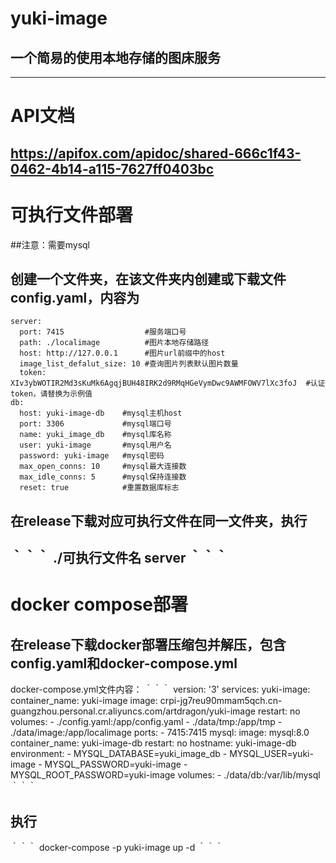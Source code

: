 # yuki-image
## 一个简易的使用本地存储的图床服务
----------
# API文档
https://apifox.com/apidoc/shared-666c1f43-0462-4b14-a115-7627ff0403bc
----------
# 可执行文件部署
##注意：需要mysql
## 创建一个文件夹，在该文件夹内创建或下载文件config.yaml，内容为
```
server:
  port: 7415                  #服务端口号
  path: ./localimage          #图片本地存储路径
  host: http://127.0.0.1      #图片url前缀中的host
  image_list_defalut_size: 10 #查询图片列表默认图片数量
  token: XIv3ybWOTIR2Md3sKuMk6AgqjBUH48IRK2d9RMqHGeVymDwc9AWMFOWV7lXc3foJ  #认证token，请替换为示例值
db:
  host: yuki-image-db    #mysql主机host
  port: 3306             #mysql端口号
  name: yuki_image_db    #mysql库名称
  user: yuki-image       #mysql用户名
  password: yuki-image   #mysql密码
  max_open_conns: 10     #mysql最大连接数
  max_idle_conns: 5      #mysql保持连接数
  reset: true            #重置数据库标志
```
## 在release下载对应可执行文件在同一文件夹，执行
｀｀｀
./可执行文件名 server
｀｀｀
------------
# docker compose部署
## 在release下载docker部署压缩包并解压，包含config.yaml和docker-compose.yml
docker-compose.yml文件内容：
｀｀｀
version: '3'
services:
    yuki-image:
        container_name: yuki-image
        image: crpi-jg7reu90mmam5qch.cn-guangzhou.personal.cr.aliyuncs.com/artdragon/yuki-image
        restart: no
        volumes:
            - ./config.yaml:/app/config.yaml
            - ./data/tmp:/app/tmp
            - ./data/image:/app/localimage
        ports:
            - 7415:7415
    mysql:
        image: mysql:8.0
        container_name: yuki-image-db
        restart: no
        hostname: yuki-image-db
        environment:
          - MYSQL_DATABASE=yuki_image_db
          - MYSQL_USER=yuki-image
          - MYSQL_PASSWORD=yuki-image
          - MYSQL_ROOT_PASSWORD=yuki-image
        volumes:
          - ./data/db:/var/lib/mysql
｀｀｀
## 执行
｀｀｀
docker-compose -p yuki-image up -d
｀｀｀